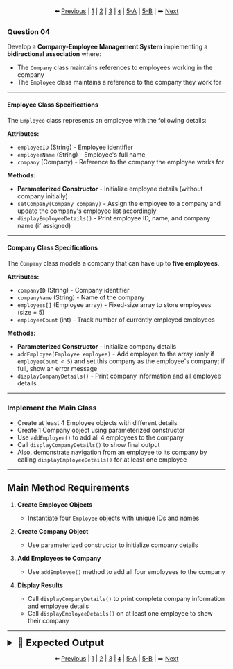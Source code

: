 <div align="center">

⬅️ [Previous](3.md) | [1](1.md) | [2](2.md) | [3](3.md) | [**`4`**](4.md) | [5-A](5-A.md) | [5-B](5-B.md) | ➡️ [Next](5-A.md)

</div>

### Question 04

Develop a **Company-Employee Management System** implementing a **bidirectional association** where:
- The `Company` class maintains references to employees working in the company
- The `Employee` class maintains a reference to the company they work for

---

#### Employee Class Specifications
The `Employee` class represents an employee with the following details:

**Attributes:**
- `employeeID` (String) - Employee identifier
- `employeeName` (String) - Employee's full name
- `company` (Company) - Reference to the company the employee works for

**Methods:**
- **Parameterized Constructor** - Initialize employee details (without company initially)
- `setCompany(Company company)` - Assign the employee to a company and update the company's employee list accordingly
- `displayEmployeeDetails()` - Print employee ID, name, and company name (if assigned)

---

#### Company Class Specifications
The `Company` class models a company that can have up to **five employees**.

**Attributes:**
- `companyID` (String) - Company identifier
- `companyName` (String) - Name of the company
- `employees[]` (Employee array) - Fixed-size array to store employees (size = 5)
- `employeeCount` (int) - Track number of currently employed employees

**Methods:**
- **Parameterized Constructor** - Initialize company details
- `addEmployee(Employee employee)` - Add employee to the array (only if `employeeCount < 5`) and set this company as the employee's company; if full, show an error message
- `displayCompanyDetails()` - Print company information and all employee details

---

### Implement the Main Class

- Create at least 4 Employee objects with different details
- Create 1 Company object using parameterized constructor
- Use `addEmployee()` to add all 4 employees to the company
- Call `displayCompanyDetails()` to show final output
- Also, demonstrate navigation from an employee to its company by calling `displayEmployeeDetails()` for at least one employee

---

## Main Method Requirements

1. **Create Employee Objects**
   - Instantiate four `Employee` objects with unique IDs and names

2. **Create Company Object**
   - Use parameterized constructor to initialize company details

3. **Add Employees to Company**
   - Use `addEmployee()` method to add all four employees to the company

4. **Display Results**
   - Call `displayCompanyDetails()` to print complete company information and employee details
   - Call `displayEmployeeDetails()` on at least one employee to show their company

---

<details>
  <summary style="font-size:22px; font-weight:bold">🌟 Expected Output</summary>
  
   ```yaml
   === Company Information ===
   Company ID: C001
   Company Name: TechNova Solutions
   Number of Employees: 4
   Employee Details:
   Employee ID: E101
   Employee Name: Alice Johnson
   Company: TechNova Solutions
   ----------------------------
   Employee ID: E102
   Employee Name: Bob Smith
   Company: TechNova Solutions
   ----------------------------
   Employee ID: E103
   Employee Name: Carol White
   Company: TechNova Solutions
   ----------------------------
   Employee ID: E104
   Employee Name: David Brown
   Company: TechNova Solutions
   ----------------------------

   === Individual Employee Details ===
   Employee ID: E102
   Employee Name: Bob Smith
   Company: TechNova Solutions
   ----------------------------
   ```

</details>

<div align="center">

⬅️ [Previous](3.md) | [1](1.md) | [2](2.md) | [3](3.md) | [**`4`**](4.md) | [5-A](5-A.md) | [5-B](5-B.md) | ➡️ [Next](5-A.md)

</div>